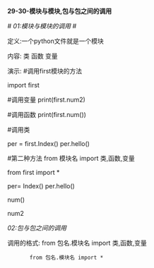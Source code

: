 **29-30-模块与模块,包与包之间的调用**

*# 01:模块与模块的调用 #*

定义:一个python文件就是一个模块

内容:
	 类 函数  变量

演示:
 #调用first模块的方法

import first

#调用变量
print(first.num2)

#调用函数
print(first.num())

#调用类

per = first.Index()
per.hello()

#第二种方法 from 模块名 import 类,函数,变量

from first import *

per= Index()
per.hello()

num()

num2

*02:包与包之间的调用*

调用的格式: from 包名.模块名 import 类,函数,变量   
           
           from 包名.模块名 import *  
